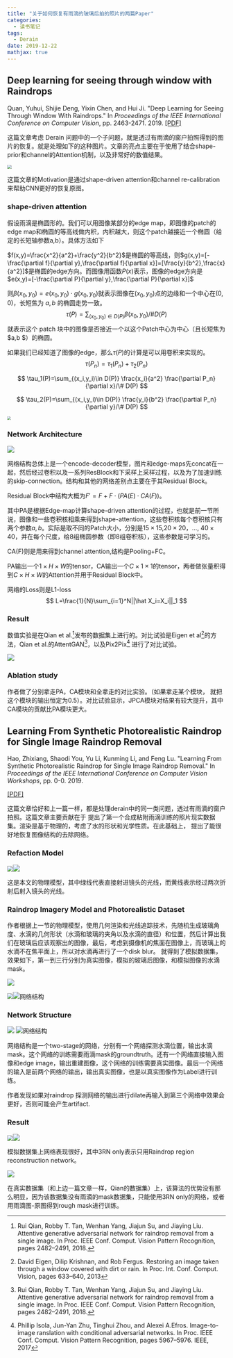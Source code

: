 ```yaml
---
title: "关于如何恢复有雨滴的玻璃后拍的照片的两篇Paper"
categories:
  - 读书笔记
tags:
  - Derain
date: 2019-12-22
mathjax: true
---
```


## Deep learning for seeing through window with Raindrops

Quan, Yuhui, Shijie Deng, Yixin Chen, and Hui Ji. "Deep Learning for Seeing Through Window With Raindrops." In *Proceedings of the IEEE International Conference on Computer Vision*, pp. 2463-2471. 2019. 
[[PDF]]( http://openaccess.thecvf.com/content_ICCV_2019/html/Quan_Deep_Learning_for_Seeing_Through_Window_With_Raindrops_ICCV_2019_paper.html)


这篇文章考虑 Derain 问题中的一个子问题，就是透过有雨滴的窗户拍照得到的图片的恢复。就是处理如下的这种图片。文章的亮点主要在于使用了结合shape-prior和channel的Attention机制，以及非常好的数值结果。

<img src="../images/Derain.assets/1.png" style="zoom:60%;" />

这篇文章的Motivation是通过shape-driven attention和channel re-calibration来帮助CNN更好的恢复原图。

### shape-driven attention

假设雨滴是椭圆形的。我们可以用图像某部分的edge map，即图像的patch的edge map和椭圆的等高线做内积，内积越大，则这个patch越接近一个椭圆（给定的长短轴参数a,b）。具体方法如下

$f(x,y)=\frac{x^2}{a^2}+\frac{y^2}{b^2}$是椭圆的等高线，则$g(x,y)=[-\frac{\partial f}{\partial y},\frac{\partial f}{\partial x}]=[\frac{y}{b^2},\frac{x}{a^2}]$是椭圆的edge方向。而图像用函数$P(x)$表示，图像的edge方向是$e(x,y)=[-\frac{\partial P}{\partial y},\frac{\partial P}{\partial x}]$

 则$\beta(x_0,y_0)=e(x_0,y_0)\cdot g(x_0,y_0)$就表示图像在$(x_0,y_0)$点的边缘和一个中心在$(0,0)$，长短焦为 $a,b$ 的椭圆走势一致。
$$
\tau(P)=\sum_{(x_0,y_0)\in D(P)} \beta(x_0,y_0)/\# D(P)
$$
就表示这个 patch 块中的图像是否接近一个以这个Patch中心为中心（且长短焦为$a,b $）的椭圆。

如果我们已经知道了图像的edge，那么$\tau(P)$的计算是可以用卷积来实现的。
$$
\tau(P_n)=\tau_1(P_n)+\tau_2(P_n)
$$

$$
\tau_1(P)=\sum_{(x_i,y_i)\in D(P)} \frac{x_i}{a^2} \frac{\partial P_n}{\partial x}/\# D(P)
$$

$$
\tau_2(P)=\sum_{(x_i,y_i)\in D(P)} \frac{y_i}{b^2} \frac{\partial P_n}{\partial y}/\# D(P)
$$

<img src="../images/Derain.assets/2.png" style="zoom: 50%;" />



### Network Architecture

<img src="../images/Derain.assets/3.png" style="zoom:100%;" />

网络结构总体上是一个encode-decoder模型，图片和edge-maps先concat在一起，然后经过卷积以及一系列ResBlock和下采样上采样过程，以及为了加速训练的skip-connection。结构和其他的网络差别点主要在于其Residual Block。

Residual Block中结构大概为$F'=F+F \cdot(PA(E)\cdot CA(F))$。

其中PA是根据Edge-map计算shape-driven attention的过程，也就是前一节所说，图像和一些卷积核相乘来得到shape-attention，这些卷积核每个卷积核只有两个参数$a,b$。实际是取不同的Patch大小，分别是$15 \times 15$,$20\times 20$，..., $40 \times 40$，并在每个尺度，给8组椭圆参数（即8组卷积核），这些参数是可学习的。

CA(F)则是用来得到channel attention,结构是Pooling+FC。

PA输出一个$1 \times H \times W$的tensor，CA输出一个$C\times 1\times 1$的tensor，两者做张量积得到$C\times H\times W$的Attention并用于Residual Block中。

网络的Loss则是L1-loss
$$
L=\frac{1}{N}\sum_{i=1}^N||\hat X_i=X_i||_1
$$

### Result

数值实验是在Qian et al.[^qian]发布的数据集上进行的。对比试验是Eigen et al[^eigen]的方法，Qian et al.的AttentGAN[^qian]，以及Pix2Pix[^pix2pix] 进行了对比试验。

<img src="../images/Derain.assets/6.png" style="zoom:100%;" />

### Ablation study

作者做了分别拿走PA，CA模块和全拿走的对比实验。（如果拿走某个模块， 就把这个模块的输出恒定为0.5）。对比试验显示，JPCA模块对结果有较大提升，其中CA模块的贡献比PA模块更大。



[^qian]: Rui Qian, Robby T. Tan, Wenhan Yang, Jiajun Su, and Jiaying Liu. Attentive generative adversarial network for raindrop removal from a single image. In Proc. IEEE Conf. Comput. Vision Pattern Recognition, pages 2482–2491, 2018.

[^eigen]:David Eigen, Dilip Krishnan, and Rob Fergus. Restoring an image taken through a window covered with dirt or rain. In Proc. Int. Conf. Comput. Vision, pages 633–640, 2013

[^pix2pix]: Phillip Isola, Jun-Yan Zhu, Tinghui Zhou, and Alexei A.Efros. Image-to-image ranslation with conditional adversarial networks. In Proc. IEEE Conf. Comput. Vision Pattern Recognition, pages 5967–5976. IEEE, 2017



##  Learning From Synthetic Photorealistic Raindrop for Single Image Raindrop Removal 

 Hao, Zhixiang, Shaodi You, Yu Li, Kunming Li, and Feng Lu. "Learning From Synthetic Photorealistic Raindrop for Single Image Raindrop Removal." In *Proceedings of the IEEE International Conference on Computer Vision Workshops*, pp. 0-0. 2019. 

[[PDF]]( http://openaccess.thecvf.com/content_ICCVW_2019/html/PBDL/Hao_Learning_From_Synthetic_Photorealistic_Raindrop_for_Single_Image_Raindrop_Removal_ICCVW_2019_paper.html )

这篇文章恰好和上一篇一样，都是处理derain中的同一类问题，透过有雨滴的窗户拍照。这篇文章主要贡献在于 提出了第一个合成粘附雨滴训练的照片现实数据集。渲染是基于物理的，考虑了水的形状和光学性质。在此基础上， 提出了能很好地恢复图像结构的去除网络。 

### Refaction Model

<img src="../images/Derain.assets/5.png" style="zoom: 80%;" />![](../images/Derain.assets/7.png)

这是本文的物理模型，其中绿线代表直接射进镜头的光线，而黄线表示经过两次折射后射入镜头的光线。

### Raindrop Imagery Model and Photorealistic Dataset

作者根据上一节的物理模型，使用几何渲染和光线追踪技术，先随机生成玻璃角度、水滴的几何形状（水滴和玻璃的夹角以及水滴的直径）和位置，然后计算出我们在玻璃后应该观察出的图像，最后，考虑到摄像机的焦面在图像上，而玻璃上的水滴不在焦平面上，所以对水滴再进行了一个disk blur。 就得到了模拟数据集，效果如下，第一到三行分别为真实图像，模拟的玻璃后图像，和模拟图像的水滴mask。

<img src="../images/Derain.assets/5.png" style="zoom: 100%;" />

<img src="../images/Derain.assets/7.png" style="zoom: 80%;" />![网络结构](../images/Derain.assets/8.png)

### Network Structure

<img src="../images/Derain.assets/7.png" style="zoom: 100%;" />

<img src="../images/Derain.assets/8.png" alt="网络结构" style="zoom:100%;" />

网络结构是一个two-stage的网络，分别有一个网络探测水滴位置，输出水滴mask。这个网络的训练需要雨滴mask的groundtruth。还有一个网络直接输入图像和edge image，输出重建图像，这个网络的训练需要真实图像。最后一个网络的输入是前两个网络的输出，输出真实图像，也是以真实图像作为Label进行训练。

作者发现如果对raindrop 探测网络的输出进行dilate再输入到第三个网络中效果会更好，否则可能会产生artifact.

### Result

<img src="../images/Derain.assets/9.png" style="zoom: 80%;" />![](../images/Derain.assets/10.png)

模拟数据集上网络表现很好，其中3RN only表示只用Raindrop region reconstruction network。 

<img src="../images/Derain.assets/10.png" style="zoom: 100%;" />

在真实数据集（和上边一篇文章一样，Qian的数据集）上，该算法的优势没有那么明显，因为该数据集没有雨滴的mask数据集，只能使用3RN only的网络，或者用雨滴图-原图得到rough mask进行训练。



